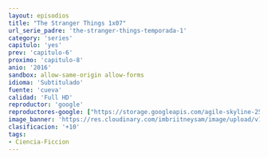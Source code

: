 ```yaml
---
layout: episodios
title: "The Stranger Things 1x07"
url_serie_padre: 'the-stranger-things-temporada-1'
category: 'series'
capitulo: 'yes'
prev: 'capitulo-6'
proximo: 'capitulo-8'
anio: '2016'
sandbox: allow-same-origin allow-forms
idioma: 'Subtitulado'
fuente: 'cueva'
calidad: 'Full HD'
reproductor: 'google'
reproductores-google: ["https://storage.googleapis.com/agile-skyline-250801.appspot.com/tt4574334_SUBP_HD_S01_E07_REV_2.mp4"]
image_banner: 'https://res.cloudinary.com/imbriitneysam/image/upload/v1546468955/stranger1-banner-min.jpg'
clasificacion: '+10'
tags:
- Ciencia-Ficcion
---
```












